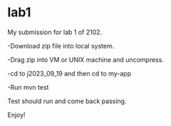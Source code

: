 # lab1

My submission for lab 1 of 2102.

-Download zip file into local system.

-Drag zip into VM or UNIX machine and uncompress.

-cd to j2023_09_19 and then cd to my-app

-Run mvn test

Test should run and come back passing.

Enjoy!
